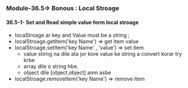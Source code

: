 ### Module-36.5=> Bonous : Local Stroage

#### 36.5-1- Set and Read simple value form local stroage
- locaStroage ar key and Value must be a string ;
- localStroage.getItem('key Name') => get item value 
- localStroage.setItem('key Name' , 'value') => set item
  - value stirng na dile ata jor kore value ke string a convert  korar try krbe
  - array dile o string hbe.
  - object dile [object,object] amn asbe
- localStroage.removeItem('key Name') => remove item

